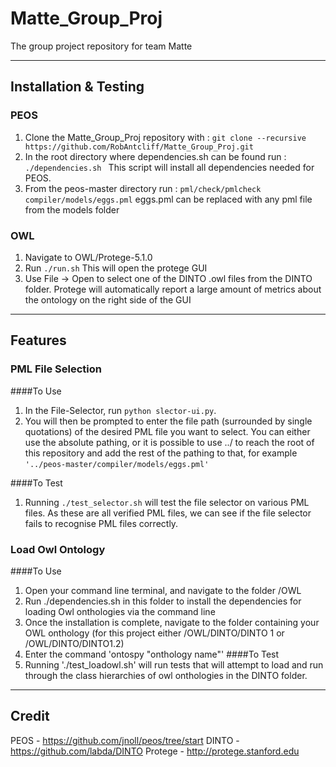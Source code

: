 # Matte_Group_Proj
The group project repository for team Matte

---
## Installation & Testing
### PEOS
1. Clone the Matte_Group_Proj repository with : `git clone --recursive https://github.com/RobAntcliff/Matte_Group_Proj.git`
1. In the root directory where dependencies.sh can be found run :
`./dependencies.sh ` This script will install all dependencies needed for PEOS.
1. From the peos-master directory run : `pml/check/pmlcheck compiler/models/eggs.pml` eggs.pml can be replaced with any pml file from the models folder

### OWL
1. Navigate to OWL/Protege-5.1.0
1. Run `./run.sh` This will open the protege GUI
1. Use File -> Open to select one of the DINTO .owl files from the DINTO folder. Protege will automatically report a large amount of metrics about the ontology on the right side of the GUI

---
## Features
### PML File Selection
####To Use
1. In the File-Selector, run `python slector-ui.py`. 
2. You will then be prompted to enter the file path (surrounded by single quotations) of the desired PML file you want to select. You can either use the absolute pathing, or it is possible to use ../ to reach the root of this repository and add the rest of the pathing to that, for example `'../peos-master/compiler/models/eggs.pml'`

####To Test
1. Running `./test_selector.sh` will test the file selector on various PML files. As these are all verified PML files, we can see if the file selector fails to recognise PML files correctly.

### Load Owl Ontology
####To Use
1. Open your command line terminal, and navigate to the folder /OWL
2. Run ./dependencies.sh in this folder to install the dependencies for loading Owl onthologies via the command line
3. Once the installation is complete, navigate to  the folder containing your OWL onthology (for this project either /OWL/DINTO/DINTO 1 or /OWL/DINTO/DINTO1.2)
4. Enter the command 'ontospy "onthology name"'
####To Test
1. Running './test_loadowl.sh' will run tests that will attempt to load and run through the class hierarchies of owl onthologies in the DINTO folder.
 ---

## Credit
PEOS - https://github.com/jnoll/peos/tree/start
DINTO - https://github.com/labda/DINTO
Protege - http://protege.stanford.edu
